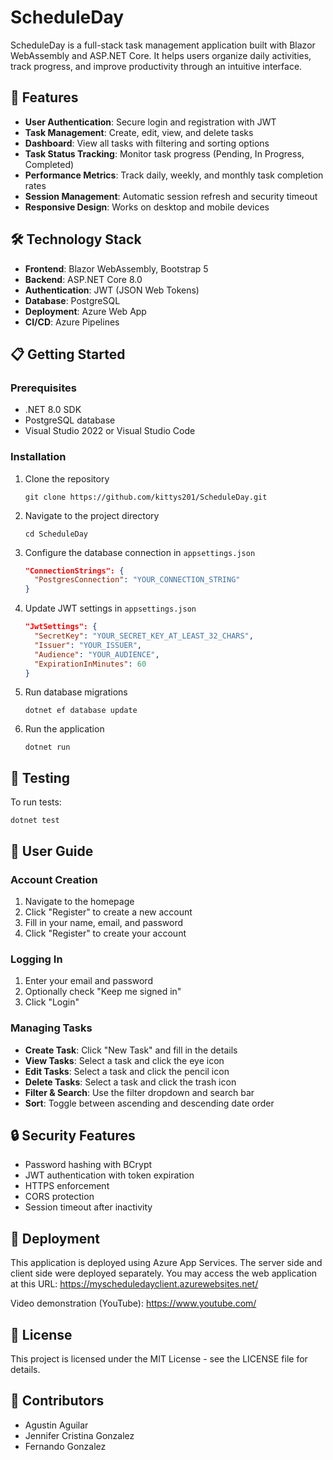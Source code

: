 # ScheduleDay

ScheduleDay is a full-stack task management application built with Blazor WebAssembly and ASP.NET Core. It helps users organize daily activities, track progress, and improve productivity through an intuitive interface.

## 🚀 Features

- **User Authentication**: Secure login and registration with JWT
- **Task Management**: Create, edit, view, and delete tasks
- **Dashboard**: View all tasks with filtering and sorting options
- **Task Status Tracking**: Monitor task progress (Pending, In Progress, Completed)
- **Performance Metrics**: Track daily, weekly, and monthly task completion rates
- **Session Management**: Automatic session refresh and security timeout
- **Responsive Design**: Works on desktop and mobile devices

## 🛠️ Technology Stack

- **Frontend**: Blazor WebAssembly, Bootstrap 5
- **Backend**: ASP.NET Core 8.0
- **Authentication**: JWT (JSON Web Tokens)
- **Database**: PostgreSQL
- **Deployment**: Azure Web App
- **CI/CD**: Azure Pipelines

## 📋 Getting Started

### Prerequisites
- .NET 8.0 SDK
- PostgreSQL database
- Visual Studio 2022 or Visual Studio Code

### Installation

1. Clone the repository
   ```
   git clone https://github.com/kittys201/ScheduleDay.git
   ```

2. Navigate to the project directory
   ```
   cd ScheduleDay
   ```

3. Configure the database connection in `appsettings.json`
   ```json
   "ConnectionStrings": {
     "PostgresConnection": "YOUR_CONNECTION_STRING"
   }
   ```

4. Update JWT settings in `appsettings.json`
   ```json
   "JwtSettings": {
     "SecretKey": "YOUR_SECRET_KEY_AT_LEAST_32_CHARS",
     "Issuer": "YOUR_ISSUER",
     "Audience": "YOUR_AUDIENCE",
     "ExpirationInMinutes": 60
   }
   ```

5. Run database migrations
   ```
   dotnet ef database update
   ```

6. Run the application
   ```
   dotnet run
   ```

## 🧪 Testing

To run tests:
```
dotnet test
```

## 📱 User Guide

### Account Creation
1. Navigate to the homepage
2. Click "Register" to create a new account
3. Fill in your name, email, and password
4. Click "Register" to create your account

### Logging In
1. Enter your email and password
2. Optionally check "Keep me signed in"
3. Click "Login"

### Managing Tasks
- **Create Task**: Click "New Task" and fill in the details
- **View Tasks**: Select a task and click the eye icon
- **Edit Tasks**: Select a task and click the pencil icon
- **Delete Tasks**: Select a task and click the trash icon
- **Filter & Search**: Use the filter dropdown and search bar
- **Sort**: Toggle between ascending and descending date order

## 🔒 Security Features

- Password hashing with BCrypt
- JWT authentication with token expiration
- HTTPS enforcement
- CORS protection
- Session timeout after inactivity

## 🚢 Deployment

This application is deployed using Azure App Services. The server side and client side were deployed separately. You may access the web application at this URL: https://myscheduledayclient.azurewebsites.net/

Video demonstration (YouTube): https://www.youtube.com/

## 📝 License

This project is licensed under the MIT License - see the LICENSE file for details.

## 👥 Contributors

- Agustin Aguilar
- Jennifer Cristina Gonzalez 
- Fernando Gonzalez